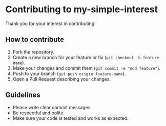 # Contributing to my-simple-interest

Thank you for your interest in contributing!

## How to contribute

1. Fork the repository.
2. Create a new branch for your feature or fix (`git checkout -b feature-name`).
3. Make your changes and commit them (`git commit -m "Add feature"`).
4. Push to your branch (`git push origin feature-name`).
5. Open a Pull Request describing your changes.

## Guidelines

- Please write clear commit messages.
- Be respectful and polite.
- Make sure your code is tested and works as expected.
